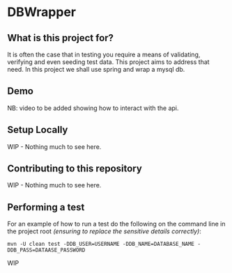 # DBWrapper

## What is this project for?

It is often the case that in testing you require a means of validating, verifying and even seeding test data.
This project aims to address that need. In this project we shall use spring and wrap a mysql db.

## Demo

NB: video to be added showing how to interact with the api.

## Setup Locally

WIP - Nothing much to see here.

## Contributing to this repository

WIP - Nothing much to see here.

## Performing a test

For an example of how to run a test do the following on the command line in the project root 
*(ensuring to replace the sensitive details correctly)*:

```console
mvn -U clean test -DDB_USER=USERNAME -DDB_NAME=DATABASE_NAME -DDB_PASS=DATAASE_PASSWORD
```

WIP
